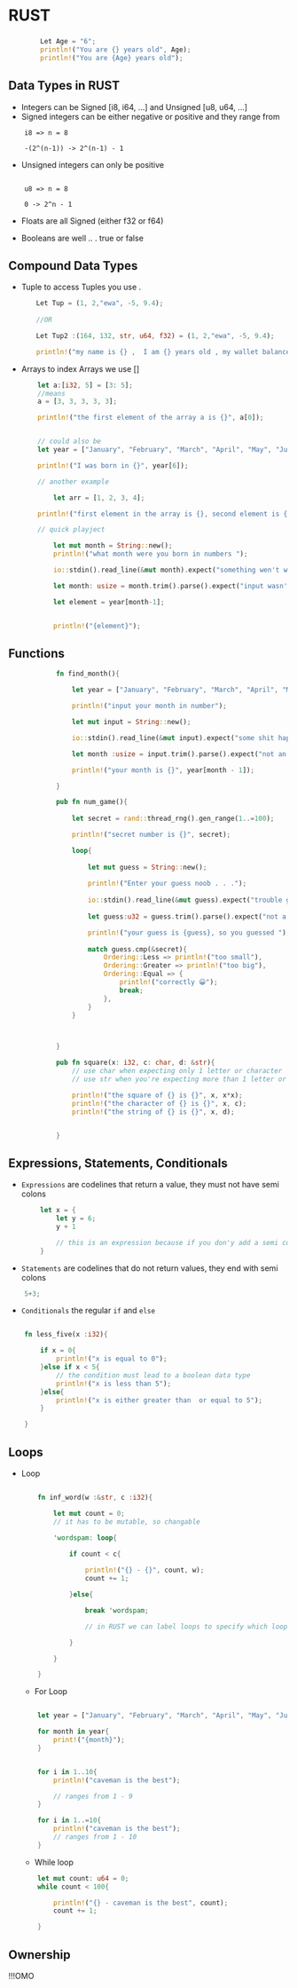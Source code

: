 # RUST

### 

```RUST
        Let Age = "6";
        println!("You are {} years old", Age);
        println!("You are {Age} years old");
```

## Data Types in RUST

- Integers can be Signed [i8, i64, ...] and Unsigned [u8, u64, ...]
- Signed integers can be either negative or positive and they range from
``` Caveman
    i8 => n = 8

    -(2^(n-1)) -> 2^(n-1) - 1
```

- Unsigned integers can only be positive 
``` caveman

    u8 => n = 8

    0 -> 2^n - 1
```

- Floats are all Signed (either f32 or f64)

- Booleans are well .. . true or false

## Compound Data Types
- Tuple
 to access Tuples you use .
 ``` RUST
        Let Tup = (1, 2,"ewa", -5, 9.4);
        
        //OR

        Let Tup2 :(164, 132, str, u64, f32) = (1, 2,"ewa", -5, 9.4);

        println!("my name is {} ,  I am {} years old , my wallet balance is ${}", tup.2, tup.1, tup.4);
 ```
- Arrays
    to index Arrays we use []
    ``` RUST
        let a:[i32, 5] = [3: 5];
        //means
        a = [3, 3, 3, 3, 3];

        println!("the first element of the array a is {}", a[0]);


        // could also be 
        let year = ["January", "February", "March", "April", "May", "June", "July","August", "September", "October", "November", "December"]; 

        println!("I was born in {}", year[6]);

        // another example

            let arr = [1, 2, 3, 4];

        println!("first element in the array is {}, second element is {}, third element is {}, fourth element is {}", arr[0], arr[1], arr[2], arr[3]);

        // quick playject

            let mut month = String::new();
            println!("what month were you born in numbers ");

            io::stdin().read_line(&mut month).expect("something wen't wrong");

            let month: usize = month.trim().parse().expect("input wasn't a number");

            let element = year[month-1];


            println!("{element}");
    ```

## Functions

```RUST
            fn find_month(){

                let year = ["January", "February", "March", "April", "May", "June", "July","August", "September", "October", "November", "December"];

                println!("input your month in number");

                let mut input = String::new();

                io::stdin().read_line(&mut input).expect("some shit happened");

                let month :usize = input.trim().parse().expect("not an integer");

                println!("your month is {}", year[month - 1]);

            }

            pub fn num_game(){   
                
                let secret = rand::thread_rng().gen_range(1..=100);

                println!("secret number is {}", secret);

                loop{
                    
                    let mut guess = String::new();
                
                    println!("Enter your guess noob . . .");
                    
                    io::stdin().read_line(&mut guess).expect("trouble getting your guess");
                
                    let guess:u32 = guess.trim().parse().expect("not a signed number");

                    println!("your guess is {guess}, so you guessed ");
                
                    match guess.cmp(&secret){
                        Ordering::Less => println!("too small"),
                        Ordering::Greater => println!("too big"),
                        Ordering::Equal => {
                            println!("correctly 😀");
                            break; 
                        },
                    }
                }



            }

            pub fn square(x: i32, c: char, d: &str){
                // use char when expecting only 1 letter or character || use single quotes for char ''
                // use str when you're expecting more than 1 letter or character || use double quotes "" for strings 

                println!("the square of {} is {}", x, x*x);
                println!("the character of {} is {}", x, c);
                println!("the string of {} is {}", x, d);


            }


```

## Expressions, Statements, Conditionals

- `Expressions` are codelines that return a value, they must not have semi colons

```RUST
        let x = {
            let y = 6;
            y + 1

            // this is an expression because if you don'y add a semi colon it'll return a value
        }
```

- `Statements` are codelines that do not return values, they end with semi colons

```RUST
    5+3;
```

- `Conditionals` the regular `if` and `else` 

```RUST

    fn less_five(x :i32){

        if x = 0{
            println!("x is equal to 0");
        }else if x < 5{
            // the condition must lead to a boolean data type
            println!("x is less than 5");
        }else{
            println!("x is either greater than  or equal to 5");
        }

    }

```

## Loops

- Loop

    ```RUST
    
        fn inf_word(w :&str, c :i32){

            let mut count = 0;
            // it has to be mutable, so changable

            'wordspam: loop{
                
                if count < c{

                    println!("{} - {}", count, w);
                    count += 1;

                }else{

                    break 'wordspam;

                    // in RUST we can label loops to specify which loop to stop, incase of a nested loop

                }

            }

        }

    ```

    - For Loop 

    ``` RUST

        let year = ["January", "February", "March", "April", "May", "June", "July","August", "September", "October", "November", "December"];

        for month in year{
            print!("{month}");
        }


        for i in 1..10{
            println!("caveman is the best");

            // ranges from 1 - 9
        }

        for i in 1..=10{
            println!("caveman is the best");
            // ranges from 1 - 10
        }

    ```

    - While loop

    ```RUST
        let mut count: u64 = 0;
        while count < 100{

            println!("{} - caveman is the best", count);
            count += 1;

        }
    ```
## Ownership 

!!!OMO 